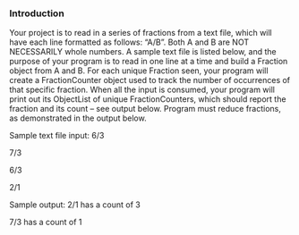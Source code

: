 ### Introduction
Your project is to read in a series of fractions from a text file, which will have each line formatted as follows: “A/B”.  Both A and B are NOT NECESSARILY whole numbers.  A sample text file is listed below, and the purpose of your program is to read in one line at a time and build a Fraction object from A and B.  For each unique Fraction seen, your program will create a FractionCounter object used to track the number of occurrences of that specific fraction.  When all the input is consumed, your program will print out its ObjectList of unique FractionCounters, which should report the fraction and its count – see output below. Program must reduce fractions, as demonstrated in the output below.

Sample text file input:
6/3

7/3

6/3

2/1

Sample output:
2/1 has a count of 3

7/3 has a count of 1
